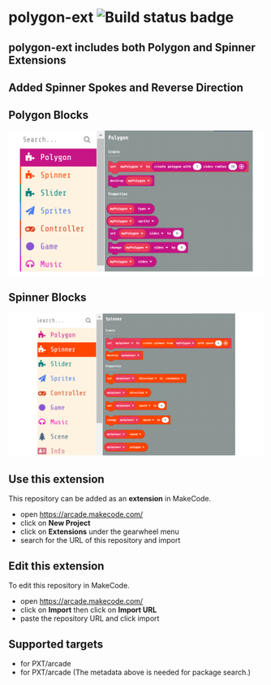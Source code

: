 # polygon-ext ![Build status badge](https://github.com/wecodemakecode/polygon-ext/workflows/MakeCode/badge.svg)

## polygon-ext includes both Polygon and Spinner Extensions

## Added Spinner Spokes and Reverse Direction



## Polygon Blocks
![Polygon Blocks](/polygon.PNG)

## Spinner Blocks
![Spinner Blocks](/spinner.PNG)

## Use this extension

This repository can be added as an **extension** in MakeCode.

* open https://arcade.makecode.com/
* click on **New Project**
* click on **Extensions** under the gearwheel menu
* search for the URL of this repository and import

## Edit this extension

To edit this repository in MakeCode.

* open https://arcade.makecode.com/
* click on **Import** then click on **Import URL**
* paste the repository URL and click import

## Supported targets

* for PXT/arcade
* for PXT/arcade
(The metadata above is needed for package search.)

